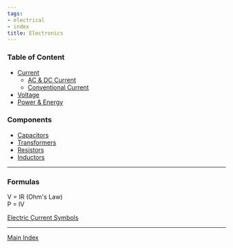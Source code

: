 ```yaml
---
tags:
- electrical
- index
title: Electronics
---
```


### Table of Content

* [Current](current.md)
	* [AC & DC Current](ac-and-dc-current.md)
	* [Conventional Current](conventional-current.md)
* [Voltage](voltage.md)
* [Power & Energy](power-and-energy.md)

### Components

* [Capacitors](components/capacitors.md)
* [Transformers](components/transformers.md)
* [Resistors](components/resistors.md)
* [Inductors](components/inductors.md)

---

### Formulas

V = IR (Ohm's Law)  
P = IV

[Electric Current Symbols](https://www.electrical-symbols.com/electric-electronic-symbols/electric-current-symbols.htm)

---

[Main Index](../index.md)